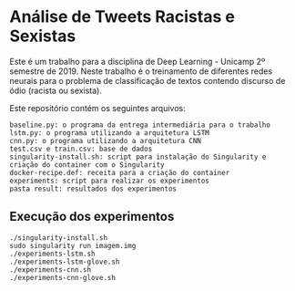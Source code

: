 # Análise de Tweets Racistas e Sexistas
Este é um trabalho para a disciplina de Deep Learning - Unicamp 2º semestre de 2019.
Neste trabalho é o treinamento de diferentes redes neurais para o problema de classificação de textos contendo discurso de ódio (racista ou sexista).


Este repositório contém os seguintes arquivos:

    baseline.py: o programa da entrega intermediária para o trabalho
    lstm.py: o programa utilizando a arquitetura LSTM
    cnn.py: o programa utilizando a arquitetura CNN
    test.csv e train.csv: base de dados
    singularity-install.sh: script para instalação do Singularity e criação do container com o Singularity
    docker-recipe.def: receita para a criação do container
    experiments: script para realizar os experimentos
    pasta result: resultados dos experimentos


## Execução dos experimentos
    ./singularity-install.sh
    sudo singularity run imagem.img
    ./experiments-lstm.sh
    ./experiments-lstm-glove.sh
    ./experiments-cnn.sh
    ./experiments-cnn-glove.sh
